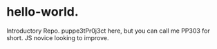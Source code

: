 # hello-world.
Introductory Repo.
puppe3tPr0j3ct here, but you can call me PP303 for short. 
JS novice looking to improve.
